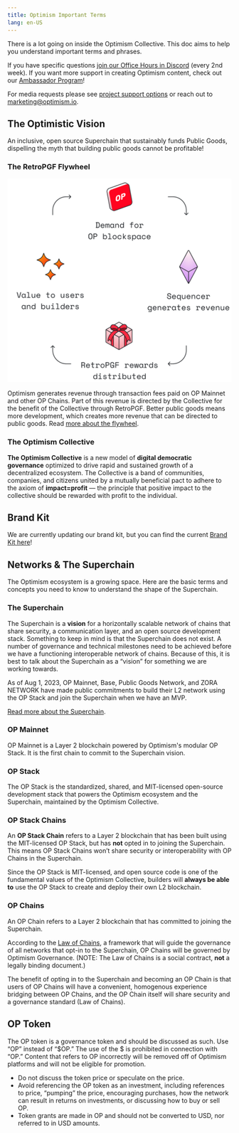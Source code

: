 ```yaml
---
title: Optimism Important Terms 
lang: en-US
---
```


There is a lot going on inside the Optimism Collective. This doc aims to help you understand important terms and phrases. 

If you have specific questions [join our Office Hours in Discord](https://discord.gg/optimism) (every 2nd week). If you want more support in creating Optimism content, check out our [Ambassador Program](./contribution-path/Ambassador-req.md)! 

For media requests please see [project support options](../biz/README.md#marketing-requests-🦸🦸) or reach out to marketing@optimism.io.

## The Optimistic Vision

An inclusive, open source Superchain that sustainably funds Public Goods, dispelling the myth that building public goods cannot be profitable!

### The RetroPGF Flywheel

![](../../assets/docs/governance/retropgf/retropgf-fly-wheel.png)

Optimism generates revenue through transaction fees paid on OP Mainnet and other OP Chains. Part of this revenue is directed by the Collective for the benefit of the Collective through RetroPGF. Better public goods means more development, which creates more revenue that can be directed to public goods. Read [more about the flywheel](https://app.optimism.io/retropgf).

### The Optimism Collective

**The Optimism Collective** is a new model of **digital democratic governance** optimized to drive rapid and sustained growth of a decentralized ecosystem. The Collective is a band of communities, companies, and citizens united by a mutually beneficial pact to adhere to the axiom of **impact=profit** — the principle that positive impact to the collective should be rewarded with profit to the individual.

## Brand Kit

We are currently updating our brand kit, but you can find the current [Brand Kit here](https://github.com/ethereum-optimism/brand-kit)!

## Networks & The Superchain

The Optimism ecosystem is a growing space. Here are the basic terms and concepts you need to know to understand the shape of the Superchain. 

### The Superchain

The Superchain is a **vision** for a horizontally scalable network of chains that share security, a communication layer, and an open source development stack. Something to keep in mind is that the Superchain does not exist. A number of governance and technical milestones need to be achieved before we have a functioning interoperable network of chains. Because of this, it is best to talk about the Superchain as a “vision” for something we are working towards.

As of Aug 1, 2023, OP Mainnet, Base, Public Goods Network, and ZORA NETWORK have made public commitments to build their L2 network using the OP Stack and join the Superchain when we have an MVP.

[Read more about the Superchain](https://app.optimism.io/superchain). 

### OP Mainnet

OP Mainnet is a Layer 2 blockchain powered by Optimism's modular OP Stack. It is the first chain to commit to the Superchain vision.

### OP Stack

The OP Stack is the standardized, shared, and MIT-licensed open-source development stack that powers the Optimism ecosystem and the Superchain, maintained by the Optimism Collective.

### OP Stack Chains

An **OP Stack Chain** refers to a Layer 2 blockchain that has been built using the MIT-licensed OP Stack, but has **not** opted in to joining the Superchain. This means OP Stack Chains won’t share security or interoperability with OP Chains in the Superchain.

Since the OP Stack is MIT-licensed, and open source code is one of the fundamental values of the Optimism Collective, builders will **always be able to** use the OP Stack to create and deploy their own L2 blockchain.

### OP Chains

An OP Chain refers to a Layer 2 blockchain that has committed to joining the Superchain.

According to the [Law of Chains](https://gov.optimism.io/t/law-of-chains-v0-1-section-by-section-overview/6515), a framework that will guide the governance of all networks that opt-in to the Superchain, OP Chains will be governed by Optimism Governance. (NOTE: The Law of Chains is a social contract, **not** a legally binding document.) 

The benefit of opting in to the Superchain and becoming an OP Chain is that users of OP Chains will have a convenient, homogenous experience bridging between OP Chains, and the OP Chain itself will share security and a governance standard (Law of Chains).

## OP Token

The OP token is a governance token and should be discussed as such. Use “OP” instead of “$OP.”  The use of the $ is prohibited in connection with “OP.” Content that refers to OP incorrectly will be removed off of Optimism platforms and will not be eligible for promotion.

- Do not discuss the token price or speculate on the price.
- Avoid referencing the OP token as an investment, including references to price, “pumping” the price, encouraging purchases, how the network can result in returns on investments, or discussing how to buy or sell OP.
- Token grants are made in OP and should not be converted to USD, nor referred to in USD amounts.
